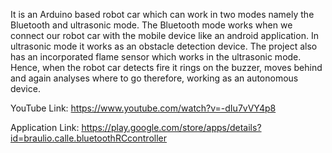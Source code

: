 It is an Arduino based robot car which can work in two modes namely the Bluetooth and ultrasonic mode. The Bluetooth mode works when we connect our robot car with the mobile device like an android application. In ultrasonic mode it works as an obstacle detection device. The project also has an incorporated flame sensor which works in the ultrasonic mode. Hence, when the robot car detects fire it rings on the buzzer, moves behind and again analyses where to go therefore, working as an autonomous device.

YouTube Link: 
https://www.youtube.com/watch?v=-dIu7vVY4p8

Application Link: 
https://play.google.com/store/apps/details?id=braulio.calle.bluetoothRCcontroller
